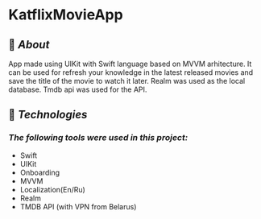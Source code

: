 # **KatflixMovieApp**

## 🎯 _About_

App made using UIKit with Swift language based on MVVM arhitecture.
It can be used for refresh your knowledge in the latest released movies and save the title of the movie to watch it later.
Realm was used as the local database. 
Tmdb api was used for the API.

## 🚀 _Technologies_

### _The following tools were used in this project:_
* Swift
* UIKit
* Onboarding
* MVVM
* Localization(En/Ru)
* Realm
* TMDB API (with VPN from Belarus)


